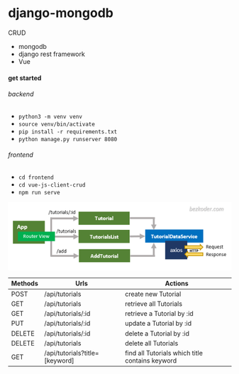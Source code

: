 # django-mongodb

CRUD

- mongodb
- django rest framework
- Vue

#### get started

###### backend
- `python3 -m venv venv`
- `source venv/bin/activate`
- `pip install -r requirements.txt`
- `python manage.py runserver 8080`

###### frontend
- `cd frontend`
- `cd vue-js-client-crud`
- `npm run serve`


![](imgs/django-vue-js-tutorial-rest-framework-crud-vue-client-overview.png)



|Methods    |Urls               |Actions                    |
|-----------|-------------------|---------------------------|
|POST       |/api/tutorials     | create new Tutorial       |
|GET	    |/api/tutorials	    |retrieve all Tutorials     |
|GET	    |/api/tutorials/:id	|retrieve a Tutorial by :id |
|PUT	    |/api/tutorials/:id	|update a Tutorial by :id   |
|DELETE	    |/api/tutorials/:id	|delete a Tutorial by :id   |
|DELETE	    |/api/tutorials	    |delete all Tutorials       |
|GET	    |/api/tutorials?title=[keyword] |	find all Tutorials which title contains keyword|